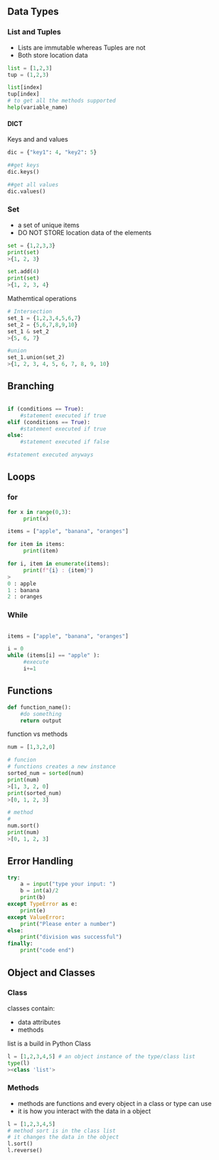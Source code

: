 ## Data Types

### List and Tuples

- Lists are immutable whereas Tuples are not
- Both store location data 

```python
list = [1,2,3]
tup = (1,2,3)

list[index]
tup[index]
# to get all the methods supported
help(variable_name)

```

#### DICT

Keys and and values
```python
dic = {"key1": 4, "key2": 5}

##get keys
dic.keys()

##get all values
dic.values()
```

### Set
- a set of unique items
- DO NOT STORE location data of the elements

```python
set = {1,2,3,3}
print(set)
>{1, 2, 3}

set.add(4)
print(set)
>{1, 2, 3, 4}

```
Mathemtical operations

```python
# Intersection
set_1 = {1,2,3,4,5,6,7}
set_2 = {5,6,7,8,9,10}
set_1 & set_2
>{5, 6, 7}

#union
set_1.union(set_2)
>{1, 2, 3, 4, 5, 6, 7, 8, 9, 10}

```

## Branching


```python

if (conditions == True):
    #statement executed if true
elif (conditions == True):
    #statement executed if true
else:
    #statement executed if false

#statement executed anyways

```

## Loops

### for
```python
for x in range(0,3):
     print(x)

items = ["apple", "banana", "oranges"]

for item in items:
     print(item)

for i, item in enumerate(items):
     print(f"{i} : {item}")
>
0 : apple
1 : banana
2 : oranges
```
### While
```python

items = ["apple", "banana", "oranges"]

i = 0
while (items[i] == "apple" ):
     #execute
     i+=1
```

## Functions

```python
def function_name():
    #do something
    return output
```
function vs methods

```python
num = [1,3,2,0]

# funcion
# functions creates a new instance
sorted_num = sorted(num)
print(num)
>[1, 3, 2, 0]
print(sorted_num) 
>[0, 1, 2, 3]

# method
#
num.sort()
print(num)
>[0, 1, 2, 3]
```

## Error Handling
```python
try:    
    a = input("type your input: ")
    b = int(a)/2
    print(b)
except TypeError as e:
    print(e)
except ValueError:
    print("Please enter a number")
else:
    print("division was successful")
finally:
    print("code end")
```
## Object and Classes
### Class

classes contain:
- data attributes
- methods

list is a build in Python Class

```python
l = [1,2,3,4,5] # an object instance of the type/class list
type(l)
><class 'list'>
```
### Methods

- methods are functions and every object in a class or type can use
- it is how you interact with the data in a object 
```python
l = [1,2,3,4,5]
# method sort is in the class list
# it changes the data in the object
l.sort()
l.reverse()
```
